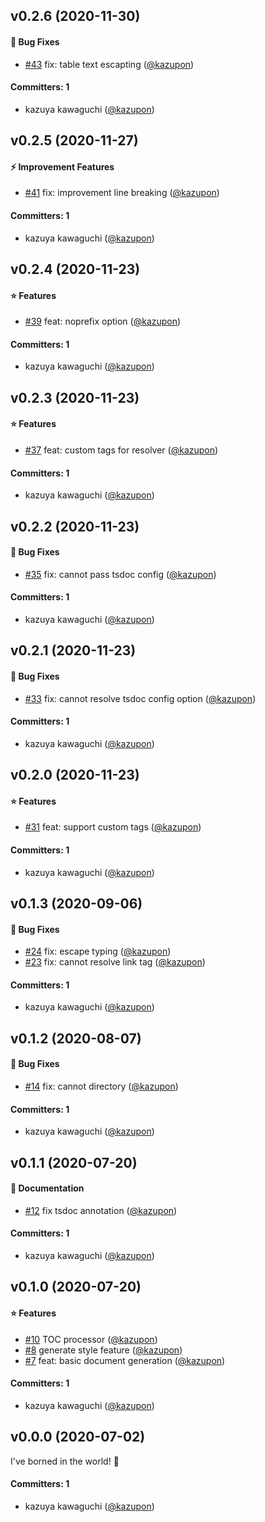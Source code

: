 
## v0.2.6 (2020-11-30)

#### :bug: Bug Fixes
* [#43](https://github.com/kazupon/api-docs-gen/pull/43) fix: table text escapting ([@kazupon](https://github.com/kazupon))

#### Committers: 1
- kazuya kawaguchi ([@kazupon](https://github.com/kazupon))


## v0.2.5 (2020-11-27)

#### :zap: Improvement Features
* [#41](https://github.com/kazupon/api-docs-gen/pull/41) fix: improvement line breaking ([@kazupon](https://github.com/kazupon))

#### Committers: 1
- kazuya kawaguchi ([@kazupon](https://github.com/kazupon))


## v0.2.4 (2020-11-23)

#### :star: Features
* [#39](https://github.com/kazupon/api-docs-gen/pull/39) feat: noprefix option ([@kazupon](https://github.com/kazupon))

#### Committers: 1
- kazuya kawaguchi ([@kazupon](https://github.com/kazupon))


## v0.2.3 (2020-11-23)

#### :star: Features
* [#37](https://github.com/kazupon/api-docs-gen/pull/37) feat: custom tags for resolver ([@kazupon](https://github.com/kazupon))

#### Committers: 1
- kazuya kawaguchi ([@kazupon](https://github.com/kazupon))


## v0.2.2 (2020-11-23)

#### :bug: Bug Fixes
* [#35](https://github.com/kazupon/api-docs-gen/pull/35) fix: cannot pass tsdoc config ([@kazupon](https://github.com/kazupon))

#### Committers: 1
- kazuya kawaguchi ([@kazupon](https://github.com/kazupon))


## v0.2.1 (2020-11-23)

#### :bug: Bug Fixes
* [#33](https://github.com/kazupon/api-docs-gen/pull/33) fix: cannot resolve tsdoc config option ([@kazupon](https://github.com/kazupon))

#### Committers: 1
- kazuya kawaguchi ([@kazupon](https://github.com/kazupon))


## v0.2.0 (2020-11-23)

#### :star: Features
* [#31](https://github.com/kazupon/api-docs-gen/pull/31) feat: support custom tags ([@kazupon](https://github.com/kazupon))

#### Committers: 1
- kazuya kawaguchi ([@kazupon](https://github.com/kazupon))


## v0.1.3 (2020-09-06)

#### :bug: Bug Fixes
* [#24](https://github.com/kazupon/api-docs-gen/pull/24) fix: escape typing ([@kazupon](https://github.com/kazupon))
* [#23](https://github.com/kazupon/api-docs-gen/pull/23) fix: cannot resolve link tag ([@kazupon](https://github.com/kazupon))

#### Committers: 1
- kazuya kawaguchi ([@kazupon](https://github.com/kazupon))


## v0.1.2 (2020-08-07)

#### :bug: Bug Fixes
* [#14](https://github.com/kazupon/api-docs-gen/pull/14) fix: cannot directory ([@kazupon](https://github.com/kazupon))

#### Committers: 1
- kazuya kawaguchi ([@kazupon](https://github.com/kazupon))


## v0.1.1 (2020-07-20)

#### :pencil: Documentation
* [#12](https://github.com/kazupon/api-docs-gen/pull/12) fix tsdoc annotation ([@kazupon](https://github.com/kazupon))

#### Committers: 1
- kazuya kawaguchi ([@kazupon](https://github.com/kazupon))


## v0.1.0 (2020-07-20)

#### :star: Features
* [#10](https://github.com/kazupon/api-docs-gen/pull/10) TOC processor ([@kazupon](https://github.com/kazupon))
* [#8](https://github.com/kazupon/api-docs-gen/pull/8) generate style feature ([@kazupon](https://github.com/kazupon))
* [#7](https://github.com/kazupon/api-docs-gen/pull/7) feat: basic document generation ([@kazupon](https://github.com/kazupon))

#### Committers: 1
- kazuya kawaguchi ([@kazupon](https://github.com/kazupon))

## v0.0.0 (2020-07-02)

I've borned in the world! :tada:

#### Committers: 1
- kazuya kawaguchi ([@kazupon](https://github.com/kazupon))
